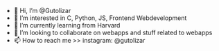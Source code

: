 - 👋 Hi, I’m @Gutolizar
- 👀 I’m interested in C, Python, JS, Frontend Webdevelopment 
- 🌱 I’m currently learning from Harvard 
- 💞️ I’m looking to collaborate on webapps and stuff related to webapps
- 📫 How to reach me >> instagram: @gutolizar

<!---
Gutolizar/Gutolizar is a ✨ special ✨ repository because its `README.md` (this file) appears on your GitHub profile.
You can click the Preview link to take a look at your changes.
--->
